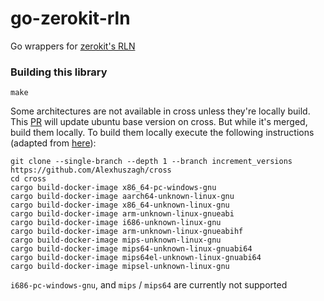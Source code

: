 # go-zerokit-rln

Go wrappers for [zerokit's RLN](https://github.com/vacp2p/zerokit)

### Building this library

```
make
```

Some architectures are not available in cross unless they're locally build. This [PR](https://github.com/cross-rs/cross/pull/591) will update ubuntu base version on cross. But while it's merged, build them locally. To build them locally execute the following instructions (adapted from [here](https://github.com/cross-rs/cross/wiki/FAQ#newer-linux-versions)):

```
git clone --single-branch --depth 1 --branch increment_versions https://github.com/Alexhuszagh/cross
cd cross
cargo build-docker-image x86_64-pc-windows-gnu
cargo build-docker-image aarch64-unknown-linux-gnu
cargo build-docker-image x86_64-unknown-linux-gnu
cargo build-docker-image arm-unknown-linux-gnueabi
cargo build-docker-image i686-unknown-linux-gnu
cargo build-docker-image arm-unknown-linux-gnueabihf
cargo build-docker-image mips-unknown-linux-gnu
cargo build-docker-image mips64-unknown-linux-gnuabi64
cargo build-docker-image mips64el-unknown-linux-gnuabi64
cargo build-docker-image mipsel-unknown-linux-gnu
```

`i686-pc-windows-gnu`, and `mips` / `mips64` are currently not supported 